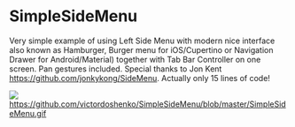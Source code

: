 # SimpleSideMenu
Very simple example of using Left Side Menu with modern nice interface also known as Hamburger, Burger menu for iOS/Cupertino or Navigation Drawer for Android/Material) together with Tab Bar Controller on one screen. Pan gestures included. Special thanks to Jon Kent https://github.com/jonkykong/SideMenu. Actually only 15 lines of code!

![](https://raw.githubusercontent.com/victordoshenko/SimpleSideMenu/master/SimpleSideMenu.gif)
https://github.com/victordoshenko/SimpleSideMenu/blob/master/SimpleSideMenu.gif

